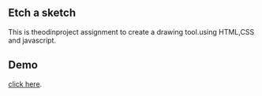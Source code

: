 ## Etch  a sketch

This is theodinproject assignment to create a drawing tool.using HTML,CSS and javascript.

## Demo

[click here](https://mohammedmukthar.github.io/Etch-a-sketch/).
